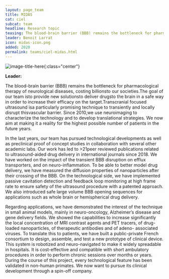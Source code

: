 ```yaml
---
layout: page_team
title: MIDAS
cat: ciel
subcat: team
headline: Research topic
teasing: The blood-brain barrier (BBB) remains the bottleneck for pharmacological therapy of neurological diseases, costing billionsto our societies.The goal of our team isto provide new solutionsto deliver drugsto the brain in a safe way in order to increase their efficacy on the target.Transcranial focused ultrasound isa particularly promising technique to transiently and locally disrupt thisvascular barrier. Since 2010,we use neuroimaging to characterize the technology and to develop translational strategies. We now aim at making it a reality for the highest possible number of patients in the future years.
leader: Benoit Larrat
icon: midas-icon.png
added: 2020
permalink: teams/ciel-midas.html
---
```


![image-title-here]({{site.url}}{{site.baseurl}}/images/labs/{{page.icon}}){:class="center"}

<b> Leader: </b>
<script>mail2("{{page.leader | replace: " ", "." | downcase}}", "cea", 3, "", "{{page.leader}}")</script>

The blood-brain barrier (BBB) remains the bottleneck for pharmacological therapy of neurological diseases, costing billionsto our societies.The goal of our team isto provide new solutionsto deliver drugsto the brain in a safe way in order to increase their efficacy on the target.Transcranial focused ultrasound isa particularly promising technique to transiently and locally disrupt thisvascular barrier. Since 2010,we use neuroimaging to characterize the technology and to develop translational strategies. We now aim at making it a reality for the highest possible number of patients in the future years.

In the last years, our team	has pursued technological developments as well as preclinical proof of concept studies in collaboration with several other academic labs. Our work has led to >21peer reviewed publications related to ultrasound-aided drug delivery in international journals since 2018. We have worked on the impact of the transient BBB disruption on efflux transporters, and on neuro-inflammation.
To be able to better model drug delivery, we have measured the diffusion properties of nanoparticles after their crossing of the BBB. On the technological side, we have implemented passive cavitation detection and feedback loop monitoring at high frame rate to ensure safety of the ultrasound procedure with a patented approach. We also introduced safe large volume BBB opening sequences for applications such as whole brain or hemispherical drug delivery.

Regarding applications, we have demonstrated the interest of the technique in small animal models, mainly in neuro-oncology, Alzheimer’s disease and gene delivery fields. We showed the capabilities to increase significantly the local concentration of MRI contrast agents and PET tracers, of drug-loaded nanoparticles, of therapeutic antibodies and of adeno- associated viruses. To translate this to patients, we have built a public-private French consortium to design, assemble, and test a new prototype of clinical device. This system is robotized and neuro-navigated to make
it widely spreadable in hospitals. It is cost-effective and compatible with short ambulatory procedures in order to perform chronic sessions over months or years. During the course of this project, every technological feature has been validated in non-human primates. We now want to pursue its clinical development through a spin-off company.
